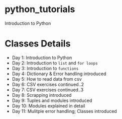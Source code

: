 # python_tutorials
Introduction to Python



Classes Details
===============
* Day 1: Introduction to Python
* Day 2: Introduction to `list` and  `for loops`
* Day 3: Introduction to `functions`
* Day 4: Dictionary & Error handling introduced
* Day 5: How to read data from csv
* Day 6: CSV exercises continued..2
* Day 7: CSV exercises continued..3
* Day 8: Scrapping introduced
* Day 9: Tuples and modules introduced
* Day 10: Modules explained in detail
* Day 11: Mulitple error handling; Classes introduced